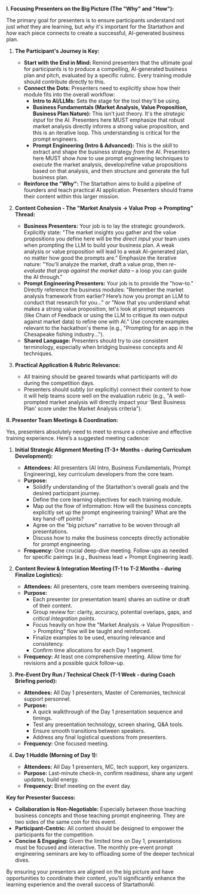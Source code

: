 

**I. Focusing Presenters on the Big Picture (The "Why" and "How"):**

The primary goal for presenters is to ensure participants understand not just *what* they are learning, but *why* it's important for the Startathon and *how* each piece connects to create a successful, AI-generated business plan.

1.  **The Participant's Journey is Key:**
    * **Start with the End in Mind:** Remind presenters that the ultimate goal for participants is to produce a compelling, AI-generated business plan and pitch, evaluated by a specific rubric. Every training module should contribute directly to this.
    * **Connect the Dots:** Presenters need to explicitly show how their module fits into the overall workflow:
        * **Intro to AI/LLMs:** Sets the stage for the tool they'll be using.
        * **Business Fundamentals (Market Analysis, Value Proposition, Business Plan Nature):** This isn't just theory. It's the *strategic input* for the AI. Presenters here MUST emphasize that robust market analysis directly informs a strong value proposition, and this is an iterative loop. This understanding is critical for the prompt engineers.
        * **Prompt Engineering (Intro & Advanced):** This is the *skill* to extract and shape the business strategy *from* the AI. Presenters here MUST show *how* to use prompt engineering techniques to *execute* the market analysis, develop/refine value propositions based on that analysis, and then structure and generate the full business plan.
    * **Reinforce the "Why":** The Startathon aims to build a pipeline of founders and teach practical AI application. Presenters should frame their content within this larger mission.

2.  **Content Cohesion - The "Market Analysis -> Value Prop -> Prompting" Thread:**
    * **Business Presenters:** Your job is to lay the strategic groundwork. Explicitly state: "The market insights you gather and the value propositions you define here will be the *direct input* your team uses when prompting the LLM to build your business plan. A weak analysis or value proposition will lead to a weak AI-generated plan, no matter how good the prompts are." Emphasize the iterative nature: "You'll analyze the market, draft a value prop, then *re-evaluate that prop against the market data* – a loop you can guide the AI through."
    * **Prompt Engineering Presenters:** Your job is to provide the "how-to." Directly reference the business modules: "Remember the market analysis framework from earlier? Here’s how you prompt an LLM to conduct that research for you..." or "Now that you understand what makes a strong value proposition, let's look at prompt sequences (like Chain of Feedback or using the LLM to critique its own output against market data) to refine one with AI." Use concrete examples relevant to the hackathon's theme (e.g., "Prompting for an app in the Chesapeake fishing industry...").
    * **Shared Language:** Presenters should try to use consistent terminology, especially when bridging business concepts and AI techniques.

3.  **Practical Application & Rubric Relevance:**
    * All training should be geared towards what participants will *do* during the competition days.
    * Presenters should subtly (or explicitly) connect their content to how it will help teams score well on the evaluation rubric (e.g., "A well-prompted market analysis will directly impact your 'Best Business Plan' score under the Market Analysis criteria").

**II. Presenter Team Meetings & Coordination:**

Yes, presenters absolutely need to meet to ensure a cohesive and effective training experience. Here’s a suggested meeting cadence:

1.  **Initial Strategic Alignment Meeting (T-3+ Months - during Curriculum Development):**
    * **Attendees:** All presenters (AI Intro, Business Fundamentals, Prompt Engineering), key curriculum developers from the core team.
    * **Purpose:**
        * Solidify understanding of the Startathon's overall goals and the desired participant journey.
        * Define the core learning objectives for each training module.
        * Map out the flow of information: How will the business concepts explicitly set up the prompt engineering training? What are the key hand-off points?
        * Agree on the "big picture" narrative to be woven through all presentations.
        * Discuss how to make the business concepts directly actionable for prompt engineering.
    * **Frequency:** One crucial deep-dive meeting. Follow-ups as needed for specific pairings (e.g., Business lead + Prompt Engineering lead).

2.  **Content Review & Integration Meeting (T-1 to T-2 Months - during Finalize Logistics):**
    * **Attendees:** All presenters, core team members overseeing training.
    * **Purpose:**
        * Each presenter (or presentation team) shares an outline or draft of their content.
        * Group review for: clarity, accuracy, potential overlaps, gaps, and *critical integration points*.
        * Focus heavily on how the "Market Analysis -> Value Proposition -> Prompting" flow will be taught and reinforced.
        * Finalize examples to be used, ensuring relevance and consistency.
        * Confirm time allocations for each Day 1 segment.
    * **Frequency:** At least one comprehensive meeting. Allow time for revisions and a possible quick follow-up.

3.  **Pre-Event Dry Run / Technical Check (T-1 Week - during Coach Briefing period):**
    * **Attendees:** All Day 1 presenters, Master of Ceremonies, technical support personnel.
    * **Purpose:**
        * A quick walkthrough of the Day 1 presentation sequence and timings.
        * Test any presentation technology, screen sharing, Q&A tools.
        * Ensure smooth transitions between speakers.
        * Address any final logistical questions from presenters.
    * **Frequency:** One focused meeting.

4.  **Day 1 Huddle (Morning of Day 1):**
    * **Attendees:** All Day 1 presenters, MC, tech support, key organizers.
    * **Purpose:** Last-minute check-in, confirm readiness, share any urgent updates, build energy.
    * **Frequency:** Brief meeting on the event day.

**Key for Presenter Success:**

* **Collaboration is Non-Negotiable:** Especially between those teaching business concepts and those teaching prompt engineering. They are two sides of the same coin for this event.
* **Participant-Centric:** All content should be designed to empower the participants for the competition.
* **Concise & Engaging:** Given the limited time on Day 1, presentations must be focused and interactive. The monthly pre-event prompt engineering seminars are key to offloading some of the deeper technical dives.

By ensuring your presenters are aligned on the big picture and have opportunities to coordinate their content, you'll significantly enhance the learning experience and the overall success of StartathonAI.
